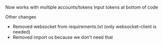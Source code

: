 Now works with multiple accounts/tokens
Input tokens at bottom of code

Other changes
- Removed websocket from requirements.txt (only websocket-client is needed)
- Removed import os because we don't need that
